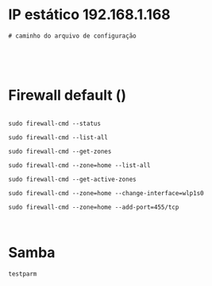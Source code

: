 
# IP estático  192.168.1.168

```
# caminho do arquivo de configuração





```






# Firewall default ()


```

sudo firewall-cmd --status

sudo firewall-cmd --list-all

sudo firewall-cmd --get-zones

sudo firewall-cmd --zone=home --list-all

sudo firewall-cmd --get-active-zones

sudo firewall-cmd --zone=home --change-interface=wlp1s0

sudo firewall-cmd --zone=home --add-port=455/tcp



```



# Samba

```
testparm

```